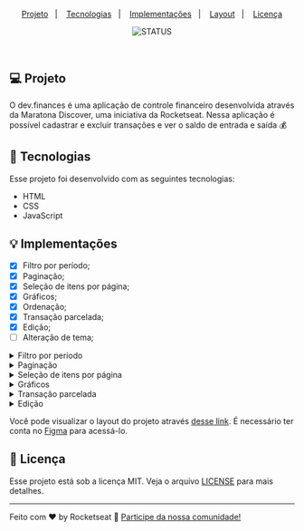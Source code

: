 <p align="center">
  <a href="#-projeto">Projeto</a>&nbsp;&nbsp;&nbsp;|&nbsp;&nbsp;&nbsp;
  <a href="#-tecnologias">Tecnologias</a>&nbsp;&nbsp;&nbsp;|&nbsp;&nbsp;&nbsp;
  <a href="#-implementações">Implementações</a>&nbsp;&nbsp;&nbsp;|&nbsp;&nbsp;&nbsp;
  <a href="#-layout">Layout</a>&nbsp;&nbsp;&nbsp;|&nbsp;&nbsp;&nbsp;
  <a href="#memo-licença">Licença</a>
</p>


<p align="center">
  <img alt="STATUS" src="https://img.shields.io/static/v1?label=STATUS&message=PRODUCTION&color=49AA26&labelColor=000000">
</p>

<br>

## 💻 Projeto

O dev.finances é uma aplicação de controle financeiro desenvolvida através da Maratona Discover, uma iniciativa da Rocketseat. Nessa aplicação é possível cadastrar e excluir transações e ver o saldo de entrada e saída 💰

## 🚀 Tecnologias

Esse projeto foi desenvolvido com as seguintes tecnologias:

- HTML
- CSS
- JavaScript

## 💡 Implementações

- [X] Filtro por período;
- [X] Paginação;
- [X] Seleção de itens por página;
- [X] Gráficos;
- [X] Ordenação;
- [X] Transação parcelada;
- [X] Edição;
- [ ] Alteração de tema;

<details><summary>Filtro por período</a></summary>
<p>
Com esse recurso o usuário pode selecionar uma data mínima, uma data máxima ou um período do qual ele quer analisar as transações.
<div align="center"><img  width="100%" src="./assets/filtro.gif"></div>
</p>
</details>

<details><summary>Paginação</a></summary>
<p>
Com esse recurso o usuário pode navegar entre várias páginas de transações.
<div align="center"><img  width="100%" src="./assets/paginação.gif"></div>
</p>
</details>

<details><summary>Seleção de itens por página</a></summary>
<p>
Com esse recurso o usuário pode escolher quantas transações deseja por página. O valor padrão é 15 transações por página.
<div align="center"><img  width="100%" src="./assets/itens.gif"></div>
</p>
</details>

<details><summary>Gráficos</a></summary>
<p>
Com esse recurso o usuário pode visualizar as 5 maiores entradas e saídas e a porcentagem que cada uma representa do grupo. Um terceiro gráfico mostra a saúde financeira da carteira.
<div align="center"><img  width="100%" src="./assets/graficos.gif"></div>
</p>
</details>

<details><summary>Transação parcelada</a></summary>
<p>
Com esse recurso o usuário pode gerar várias transações ao mesmo tempo, sendo que elas vão se repetir com os mesmos dados adicionando um mês por parcela. Caso o dia selecionado inicialmente seja o dia 31 o parcelamento será cadastrada para o último dia de cada mês.
<div align="center"><img  width="100%" src="./assets/parcelada.gif"></div>
</p>
</details>

<details><summary>Edição</a></summary>
<p>
Com esse recurso o usuário pode editar transações já existentes.
<div align="center"><img  width="100%" src="./assets/edicao.gif"></div>
</p>
</details>




Você pode visualizar o layout do projeto através [desse link](https://www.figma.com/file/7Vu9DzUaCZIV4nibzkjgB4/dev.finance%24-Maratona-Discover). É necessário ter conta no [Figma](https://figma.com) para acessá-lo.

## :memo: Licença

Esse projeto está sob a licença MIT. Veja o arquivo [LICENSE](LICENSE.md) para mais detalhes.

---

Feito com ♥ by Rocketseat :wave: [Participe da nossa comunidade!](https://discordapp.com/invite/gCRAFhc)
